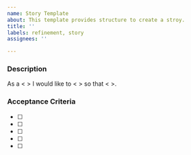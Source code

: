 ```yaml
---
name: Story Template
about: This template provides structure to create a stroy. 
title: ''
labels: refinement, story
assignees: ''

---
```


### Description
As a < > I would like to < > so that < >.

### Acceptance Criteria

- [ ] 
- [ ] 
- [ ] 
- [ ] 
- [ ]
